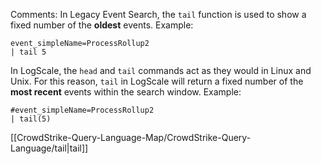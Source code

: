 Comments: In Legacy Event Search, the `tail` function is used to show a fixed number of the **oldest** events. Example:

```
event_simpleName=ProcessRollup2
| tail 5
```

In LogScale, the `head` and `tail` commands act as they would in Linux and Unix. For this reason, `tail` in LogScale will return a fixed number of the **most recent** events within the search window. Example:

```
#event_simpleName=ProcessRollup2
| tail(5)
```

[[CrowdStrike-Query-Language-Map/CrowdStrike-Query-Language/tail|tail]]



